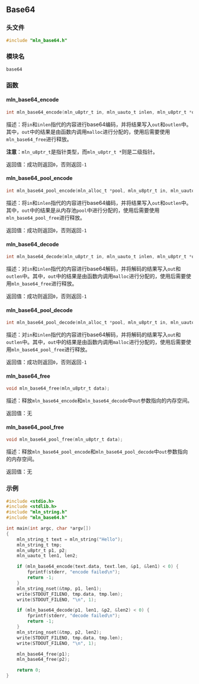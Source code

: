 ## Base64



### 头文件

```c
#include "mln_base64.h"
```



### 模块名

`base64`



### 函数



#### mln_base64_encode

```c
int mln_base64_encode(mln_u8ptr_t in, mln_uauto_t inlen, mln_u8ptr_t *out, mln_uauto_t *outlen);
```

描述：将`in`和`inlen`指代的内容进行base64编码，并将结果写入`out`和`outlen`中。其中，`out`中的结果是由函数内调用`malloc`进行分配的，使用后需要使用`mln_base64_free`进行释放。

**注意**：`mln_u8ptr_t`是指针类型，而`mln_u8ptr_t *`则是二级指针。

返回值：成功则返回`0`，否则返回`-1`



#### mln_base64_pool_encode

```c
int mln_base64_pool_encode(mln_alloc_t *pool, mln_u8ptr_t in, mln_uauto_t inlen, mln_u8ptr_t *out, mln_uauto_t *outlen);
```

描述：将`in`和`inlen`指代的内容进行base64编码，并将结果写入`out`和`outlen`中。其中，`out`中的结果是从内存池`pool`中进行分配的，使用后需要使用`mln_base64_pool_free`进行释放。

返回值：成功则返回`0`，否则返回`-1`



#### mln_base64_decode

```c
int mln_base64_decode(mln_u8ptr_t in, mln_uauto_t inlen, mln_u8ptr_t *out, mln_uauto_t *outlen);
```

描述：对`in`和`inlen`指代的内容进行base64解码，并将解码的结果写入`out`和`outlen`中。其中，`out`中的结果是由函数内调用`malloc`进行分配的，使用后需要使用`mln_base64_free`进行释放。

返回值：成功则返回`0`，否则返回`-1`



#### mln_base64_pool_decode

```c
int mln_base64_pool_decode(mln_alloc_t *pool, mln_u8ptr_t in, mln_uauto_t inlen, mln_u8ptr_t *out, mln_uauto_t *outlen);
```

描述：对`in`和`inlen`指代的内容进行base64解码，并将解码的结果写入`out`和`outlen`中。其中，`out`中的结果是由函数内调用`malloc`进行分配的，使用后需要使用`mln_base64_pool_free`进行释放。

返回值：成功则返回`0`，否则返回`-1`



#### mln_base64_free

```c
void mln_base64_free(mln_u8ptr_t data);
```

描述：释放`mln_base64_encode`和`mln_base64_decode`中`out`参数指向的内存空间。

返回值：无



#### mln_base64_pool_free

```c
void mln_base64_pool_free(mln_u8ptr_t data);
```

描述：释放`mln_base64_pool_encode`和`mln_base64_pool_decode`中`out`参数指向的内存空间。

返回值：无



### 示例

```c
#include <stdio.h>
#include <stdlib.h>
#include "mln_string.h"
#include "mln_base64.h"

int main(int argc, char *argv[])
{
    mln_string_t text = mln_string("Hello");
    mln_string_t tmp;
    mln_u8ptr_t p1, p2;
    mln_uauto_t len1, len2;

    if (mln_base64_encode(text.data, text.len, &p1, &len1) < 0) {
        fprintf(stderr, "encode failed\n");
        return -1;
    }
    mln_string_nset(&tmp, p1, len1);
    write(STDOUT_FILENO, tmp.data, tmp.len);
    write(STDOUT_FILENO, "\n", 1);

    if (mln_base64_decode(p1, len1, &p2, &len2) < 0) {
        fprintf(stderr, "decode failed\n");
        return -1;
    }
    mln_string_nset(&tmp, p2, len2);
    write(STDOUT_FILENO, tmp.data, tmp.len);
    write(STDOUT_FILENO, "\n", 1);

    mln_base64_free(p1);
    mln_base64_free(p2);

    return 0;
}
```

